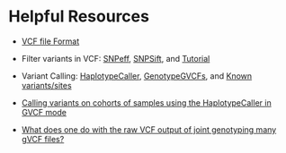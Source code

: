 # Helpful Resources

* [VCF file Format](http://www.internationalgenome.org/wiki/Analysis/Variant%20Call%20Format/vcf-variant-call-format-version-40/)

* Filter variants in VCF: [SNPeff](http://snpeff.sourceforge.net/), [SNPSift](http://snpeff.sourceforge.net/SnpSift.html), and [Tutorial](http://ddocent.com/filtering/)
     
* Variant Calling: [HaplotypeCaller](https://software.broadinstitute.org/gatk/documentation/tooldocs/current/org_broadinstitute_gatk_tools_walkers_haplotypecaller_HaplotypeCaller.php), [GenotypeGVCFs](https://software.broadinstitute.org/gatk/documentation/tooldocs/current/org_broadinstitute_gatk_tools_walkers_variantutils_GenotypeGVCFs.php), and [Known variants/sites](https://software.broadinstitute.org/gatk/documentation/article.php?id=1247)

* [Calling variants on cohorts of samples using the HaplotypeCaller in GVCF mode](https://software.broadinstitute.org/gatk/documentation/article.php?id=3893)

* [What does one do with the raw VCF output of joint genotyping many gVCF files?](http://gatkforums.broadinstitute.org/gatk/discussion/7478/what-does-one-do-with-the-raw-vcf-output-of-joint-genotyping-many-gvcf-files)
